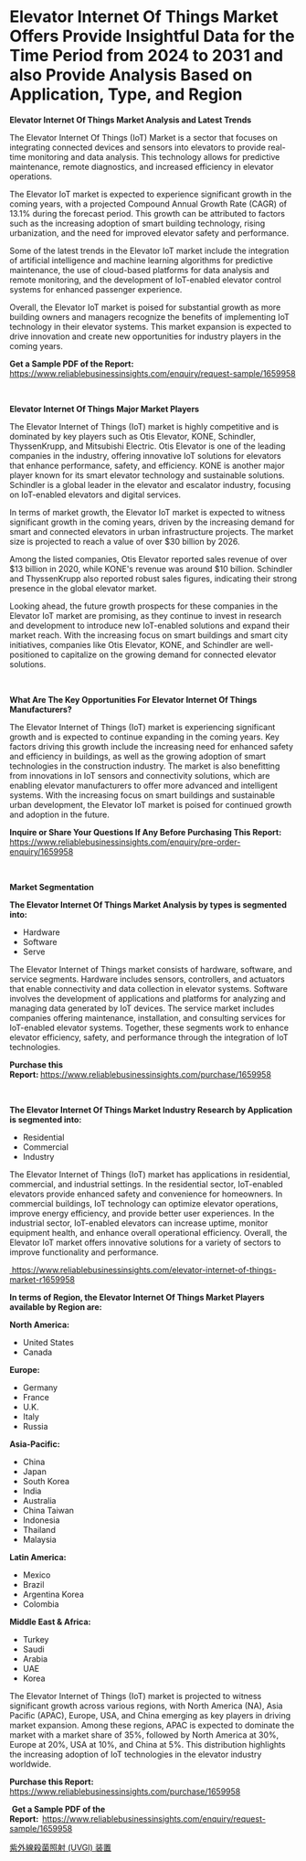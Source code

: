 <p><h1>Elevator Internet Of Things Market Offers Provide Insightful Data for the Time Period from 2024 to 2031 and also Provide Analysis Based on Application, Type, and Region</h1></p><p><strong>Elevator Internet Of Things Market Analysis and Latest Trends</strong></p>
<p><p>The Elevator Internet Of Things (IoT) Market is a sector that focuses on integrating connected devices and sensors into elevators to provide real-time monitoring and data analysis. This technology allows for predictive maintenance, remote diagnostics, and increased efficiency in elevator operations.</p><p>The Elevator IoT market is expected to experience significant growth in the coming years, with a projected Compound Annual Growth Rate (CAGR) of 13.1% during the forecast period. This growth can be attributed to factors such as the increasing adoption of smart building technology, rising urbanization, and the need for improved elevator safety and performance.</p><p>Some of the latest trends in the Elevator IoT market include the integration of artificial intelligence and machine learning algorithms for predictive maintenance, the use of cloud-based platforms for data analysis and remote monitoring, and the development of IoT-enabled elevator control systems for enhanced passenger experience.</p><p>Overall, the Elevator IoT market is poised for substantial growth as more building owners and managers recognize the benefits of implementing IoT technology in their elevator systems. This market expansion is expected to drive innovation and create new opportunities for industry players in the coming years.</p></p>
<p><strong>Get a Sample PDF of the Report:&nbsp;</strong> <a href="https://www.reliablebusinessinsights.com/enquiry/request-sample/1659958">https://www.reliablebusinessinsights.com/enquiry/request-sample/1659958</a></p>
<p>&nbsp;</p>
<p><strong>Elevator Internet Of Things Major Market Players</strong></p>
<p><p>The Elevator Internet of Things (IoT) market is highly competitive and is dominated by key players such as Otis Elevator, KONE, Schindler, ThyssenKrupp, and Mitsubishi Electric. Otis Elevator is one of the leading companies in the industry, offering innovative IoT solutions for elevators that enhance performance, safety, and efficiency. KONE is another major player known for its smart elevator technology and sustainable solutions. Schindler is a global leader in the elevator and escalator industry, focusing on IoT-enabled elevators and digital services.</p><p>In terms of market growth, the Elevator IoT market is expected to witness significant growth in the coming years, driven by the increasing demand for smart and connected elevators in urban infrastructure projects. The market size is projected to reach a value of over $30 billion by 2026.</p><p>Among the listed companies, Otis Elevator reported sales revenue of over $13 billion in 2020, while KONE's revenue was around $10 billion. Schindler and ThyssenKrupp also reported robust sales figures, indicating their strong presence in the global elevator market.</p><p>Looking ahead, the future growth prospects for these companies in the Elevator IoT market are promising, as they continue to invest in research and development to introduce new IoT-enabled solutions and expand their market reach. With the increasing focus on smart buildings and smart city initiatives, companies like Otis Elevator, KONE, and Schindler are well-positioned to capitalize on the growing demand for connected elevator solutions.</p></p>
<p>&nbsp;</p>
<p><strong>What Are The Key Opportunities For Elevator Internet Of Things Manufacturers?</strong></p>
<p><p>The Elevator Internet of Things (IoT) market is experiencing significant growth and is expected to continue expanding in the coming years. Key factors driving this growth include the increasing need for enhanced safety and efficiency in buildings, as well as the growing adoption of smart technologies in the construction industry. The market is also benefitting from innovations in IoT sensors and connectivity solutions, which are enabling elevator manufacturers to offer more advanced and intelligent systems. With the increasing focus on smart buildings and sustainable urban development, the Elevator IoT market is poised for continued growth and adoption in the future.</p></p>
<p><strong>Inquire or Share Your Questions If Any Before Purchasing This Report:</strong> <a href="https://www.reliablebusinessinsights.com/enquiry/pre-order-enquiry/1659958">https://www.reliablebusinessinsights.com/enquiry/pre-order-enquiry/1659958</a></p>
<p>&nbsp;</p>
<p><strong>Market Segmentation</strong></p>
<p><strong>The Elevator Internet Of Things Market Analysis by types is segmented into:</strong></p>
<p><ul><li>Hardware</li><li>Software</li><li>Serve</li></ul></p>
<p><p>The Elevator Internet of Things market consists of hardware, software, and service segments. Hardware includes sensors, controllers, and actuators that enable connectivity and data collection in elevator systems. Software involves the development of applications and platforms for analyzing and managing data generated by IoT devices. The service market includes companies offering maintenance, installation, and consulting services for IoT-enabled elevator systems. Together, these segments work to enhance elevator efficiency, safety, and performance through the integration of IoT technologies.</p></p>
<p><strong>Purchase this Report:&nbsp;</strong><a href="https://www.reliablebusinessinsights.com/purchase/1659958">https://www.reliablebusinessinsights.com/purchase/1659958</a></p>
<p>&nbsp;</p>
<p><strong>The Elevator Internet Of Things Market Industry Research by Application is segmented into:</strong></p>
<p><ul><li>Residential</li><li>Commercial</li><li>Industry</li></ul></p>
<p><p>The Elevator Internet of Things (IoT) market has applications in residential, commercial, and industrial settings. In the residential sector, IoT-enabled elevators provide enhanced safety and convenience for homeowners. In commercial buildings, IoT technology can optimize elevator operations, improve energy efficiency, and provide better user experiences. In the industrial sector, IoT-enabled elevators can increase uptime, monitor equipment health, and enhance overall operational efficiency. Overall, the Elevator IoT market offers innovative solutions for a variety of sectors to improve functionality and performance.</p></p>
<p><a href="https://www.reliablebusinessinsights.com/elevator-internet-of-things-market-r1659958">&nbsp;https://www.reliablebusinessinsights.com/elevator-internet-of-things-market-r1659958</a></p>
<p><strong>In terms of Region, the Elevator Internet Of Things Market Players available by Region are:</strong></p>
<p>
    <p> <strong> North America: </strong>
        <ul>
            <li>United States</li>
            <li>Canada</li>
        </ul>
        </p> 
    <p> <strong> Europe: </strong>
        <ul>
            <li>Germany</li>
            <li>France</li>
            <li>U.K.</li>
            <li>Italy</li>
            <li>Russia</li>
        </ul>
        </p> 
    <p> <strong> Asia-Pacific: </strong>
        <ul>
            <li>China</li>
            <li>Japan</li>
            <li>South Korea</li>
            <li>India</li>
            <li>Australia</li>
            <li>China Taiwan</li>
            <li>Indonesia</li>
            <li>Thailand</li>
            <li>Malaysia</li>
        </ul>
        </p> 
    <p> <strong> Latin America: </strong>
        <ul>
            <li>Mexico</li>
            <li>Brazil</li>
            <li>Argentina Korea</li>
            <li>Colombia</li>
        </ul>
        </p> 
    <p> <strong> Middle East & Africa: </strong>
        <ul>
            <li>Turkey</li>
            <li>Saudi</li>
            <li>Arabia</li>
            <li>UAE</li>
            <li>Korea</li>
        </ul>
    </p>
    </p>
<p><p>The Elevator Internet of Things (IoT) market is projected to witness significant growth across various regions, with North America (NA), Asia Pacific (APAC), Europe, USA, and China emerging as key players in driving market expansion. Among these regions, APAC is expected to dominate the market with a market share of 35%, followed by North America at 30%, Europe at 20%, USA at 10%, and China at 5%. This distribution highlights the increasing adoption of IoT technologies in the elevator industry worldwide.</p></p>
<p><strong>Purchase this Report: </strong><a href="https://www.reliablebusinessinsights.com/purchase/1659958">https://www.reliablebusinessinsights.com/purchase/1659958</a></p>
<p>&nbsp;<strong>Get a Sample PDF of the Report:&nbsp;&nbsp;</strong><a href="https://www.reliablebusinessinsights.com/enquiry/request-sample/1659958">https://www.reliablebusinessinsights.com/enquiry/request-sample/1659958</a></p>
<p><strong></strong></p>
<p><p><a href="https://github.com/oqoeusbvpadwjs08/Market-Research-Report-List-2/blob/main/8846972117908.md">紫外線殺菌照射 (UVGI) 装置</a></p></p>